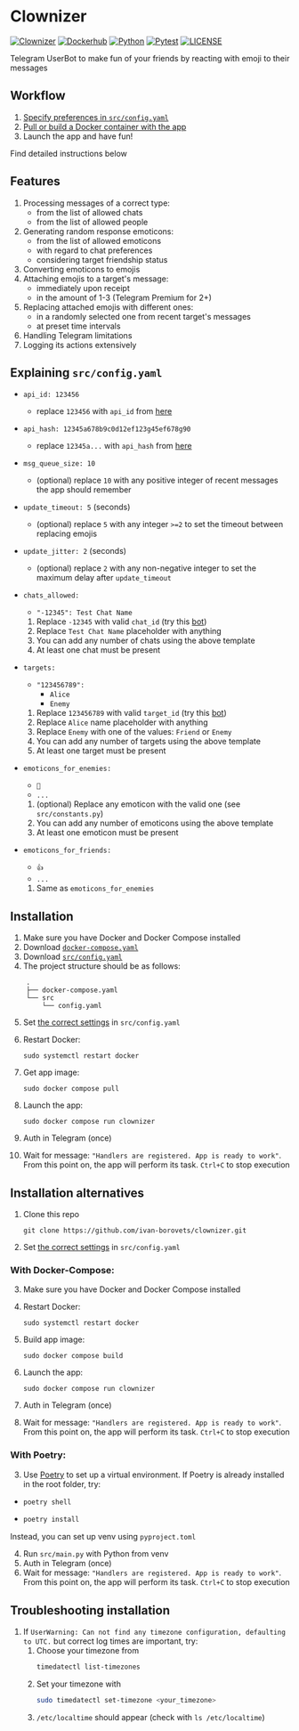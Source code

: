 # Clownizer

[![Clownizer](https://img.shields.io/badge/clownizer-v1.0-color?style=plastic&logo=telegram&logoColor=F3A538&logoSize=auto&labelColor=4838F3&color=85F338)](https://github.com/ivan-borovets/clownizer)
[![Dockerhub](https://img.shields.io/badge/docker-hub-color?style=plastic&logo=docker&logoColor=F3A538&logoSize=auto&labelColor=4838F3&color=85F338)](https://hub.docker.com/r/ivanborovets/clownizer)
[![Python](https://img.shields.io/badge/python-3.12-color?style=plastic&logo=python&logoColor=F3A538&logoSize=auto&labelColor=4838F3&color=85F338)](https://github.com/ivan-borovets/clownizer)
[![Pytest](https://img.shields.io/badge/coverage-100%25-color?style=plastic&logo=pytest&logoColor=F3A538&logoSize=auto&labelColor=4838F3&color=85F338)](https://github.com/ivan-borovets/clownizer)
[![LICENSE](https://img.shields.io/badge/license-MIT-color?style=plastic&logoColor=F3A538&logoSize=auto&labelColor=4838F3&color=85F338)](https://github.com/ivan-borovets/clownizer/blob/master/LICENSE)

Telegram UserBot to make fun of your friends by reacting with emoji to their messages

## Workflow

1. [Specify preferences in `src/config.yaml`](#explaining-srcconfigyaml)
2. [Pull or build a Docker container with the app](#installation)
3. Launch the app and have fun!

Find detailed instructions below

## Features

1. Processing messages of a correct type:
    - from the list of allowed chats
    - from the list of allowed people
2. Generating random response emoticons:
    - from the list of allowed emoticons
    - with regard to chat preferences
    - considering target friendship status
3. Converting emoticons to emojis
4. Attaching emojis to a target's message:
    - immediately upon receipt
    - in the amount of 1-3 (Telegram Premium for 2+)
5. Replacing attached emojis with different ones:
    - in a randomly selected one from recent target's messages
    - at preset time intervals
6. Handling Telegram limitations
7. Logging its actions extensively

## Explaining `src/config.yaml`

- `api_id: 123456`
    - replace `123456` with `api_id` from [here](https://core.telegram.org/api/obtaining_api_id)
- `api_hash: 12345a678b9c0d12ef123g45ef678g90`
    - replace `12345a...` with `api_hash` from [here](https://core.telegram.org/api/obtaining_api_id)
- `msg_queue_size: 10`
    - (optional) replace `10` with any positive integer of recent messages the app should remember
- `update_timeout: 5` (seconds)
    - (optional) replace `5` with any integer `>=2` to set the timeout between replacing emojis
- `update_jitter: 2` (seconds)
    - (optional) replace `2` with any non-negative integer to set the maximum delay after `update_timeout`
- `chats_allowed:`
    - `"-12345": Test Chat Name`

    1. Replace `-12345` with valid `chat_id` (try this [bot](https://t.me/GetChatID_IL_BOT))
    2. Replace `Test Chat Name` placeholder with anything
    3. You can add any number of chats using the above template
    4. At least one chat must be present
- `targets:`
    - `"123456789":`
        - `Alice`
        - `Enemy`

    1. Replace `123456789` with valid `target_id` (try this [bot](https://t.me/GetChatID_IL_BOT))
    2. Replace `Alice` name placeholder with anything
    3. Replace `Enemy` with one of the values: `Friend` or `Enemy`
    4. You can add any number of targets using the above template
    5. At least one target must be present
- `emoticons_for_enemies:`
    - `🤡`
    - `...`

    1. (optional) Replace any emoticon with the valid one (see `src/constants.py`)
    2. You can add any number of emoticons using the above template
    3. At least one emoticon must be present
- `emoticons_for_friends:`
    - `👍`
    - `...`

    1. Same as `emoticons_for_enemies`

## Installation

1. Make sure you have Docker and Docker Compose installed
2. Download [`docker-compose.yaml`](https://github.com/ivan-borovets/clownizer/blob/master/docker-compose.yaml)
3. Download [`src/config.yaml`](https://github.com/ivan-borovets/clownizer/blob/master/src/config.yaml)
4. The project structure should be as follows:

```
    .
    ├── docker-compose.yaml
    └── src
        └── config.yaml
```
5. Set [the correct settings](#explaining-srcconfigyaml) in `src/config.yaml`
6. Restart Docker: 

    ```shell
    sudo systemctl restart docker
    ```
7. Get app image:
    ```shell
    sudo docker compose pull
    ```
8. Launch the app:
    ```shell
    sudo docker compose run clownizer
    ```
9. Auth in Telegram (once)
10. Wait for message: `"Handlers are registered. App is ready to work"`. From this point on, the app will perform
    its task. `Ctrl+C` to stop execution

## Installation alternatives
1. Clone this repo

    ```shell
    git clone https://github.com/ivan-borovets/clownizer.git
    ```
2. Set [the correct settings](#explaining-srcconfigyaml) in `src/config.yaml`

### With Docker-Compose:
3. Make sure you have Docker and Docker Compose installed
4. Restart Docker: 

    ```shell
    sudo systemctl restart docker
    ```
5. Build app image:

    ```shell
    sudo docker compose build
    ```
6. Launch the app:
    ```shell
    sudo docker compose run clownizer
    ```
7. Auth in Telegram (once)
8. Wait for message: `"Handlers are registered. App is ready to work"`. From this point on, the app will perform
    its task. `Ctrl+C` to stop execution

### With Poetry:
3. Use [Poetry](https://python-poetry.org/) to set up a virtual environment. If Poetry is already installed in the
   root folder, try:

-   ```sh
    poetry shell
    ```
-   ```sh
    poetry install
    ```

Instead, you can set up venv using `pyproject.toml`

4. Run `src/main.py` with Python from venv
5. Auth in Telegram (once)
6. Wait for message: `"Handlers are registered. App is ready to work"`. From this point on, the app will perform
    its task. `Ctrl+C` to stop execution

## Troubleshooting installation
1. If `UserWarning: Can not find any timezone configuration, defaulting to UTC.` but correct log times are
      important, try:
   1. Choose your timezone from
        ```sh
        timedatectl list-timezones
        ```
   2. Set your timezone with
        ```sh
        sudo timedatectl set-timezone <your_timezone>
        ```
   3. `/etc/localtime` should appear (check with `ls /etc/localtime`)
